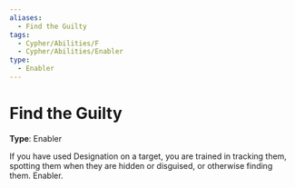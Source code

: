 ```yaml
---
aliases:
  - Find the Guilty
tags:
  - Cypher/Abilities/F
  - Cypher/Abilities/Enabler
type:
  - Enabler
---
```


# Find the Guilty

**Type**: Enabler

If you have used Designation on a target, you are trained in tracking them, spotting them when they are hidden or disguised, or otherwise finding them. Enabler.
